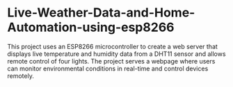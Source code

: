# Live-Weather-Data-and-Home-Automation-using-esp8266
This project uses an ESP8266 microcontroller to create a web server that displays live temperature and humidity data from a DHT11 sensor and allows remote control of four lights. The project serves a webpage where users can monitor environmental conditions in real-time and control devices remotely.
